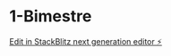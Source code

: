 # 1-Bimestre

[Edit in StackBlitz next generation editor ⚡️](https://stackblitz.com/~/github.com/RenanSMA/1-Bimestre)